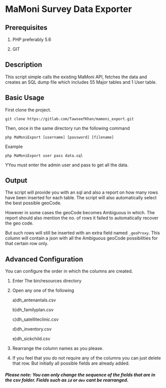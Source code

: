 # MaMoni Survey Data Exporter

## Prerequisites  

1) PHP preferably 5.6      

2) GIT

## Description
This script simple calls the existing MaMoni API, fetches the data and creates an SQL dump file which includes 55 Major tables and 1 User table.

## Basic Usage
First clone the project. 

`git clone https://gitlab.com/TawseefKhan/mamoni_export.git`     

Then, once in the same directory run the following command     

`php MaMoniExport [username] [password] [filename]`     

Example     

`php MaMoniExport user pass data.sql`     

YYou must enter the admin user and pass to get all the data.     


## Output
The script will provide you with an sql and also a report on how many rows have been inserted for each table. The script will also automatically select the best possible geoCode.     

However in some cases the geoCode becomes Ambiguous in which. The report should also mention the no. of rows it failed to automatically recover the geo code.      

But such rows will still be inserted with an extra field named `_geoProxy`. This column will contain a json with all the Ambiguous geoCode possibilities for that certain row only.      


## Advanced Configuration
You can configure the order in which the columns are created.     

1) Enter The bin/resources directory     

2) Open any one of the following     

    a)dh_antenantals.csv     

    b)dh_familyplan.csv     

    c)dh_satelliteclinic.csv     

    d)dh_inventory.csv     

    e)dh_sickchild.csv     

3) Rearrange the column names as you please.     

4) If you feel that you do not require any of the columns you can just delete that row. But initially all possible fields are already added.     


##### Please note: You can only change the sequence of the fields that are in the csv folder. Fields such as `id` or `dev` cant be rearranged. 